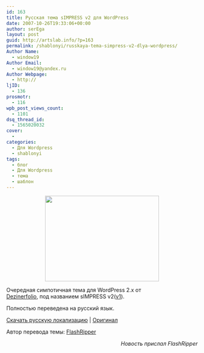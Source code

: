 ```yaml
---
id: 163
title: Русская тема sIMPRESS v2 для WordPress
date: 2007-10-26T19:33:06+00:00
author: serEga
layout: post
guid: http://artslab.info/?p=163
permalink: /shablonyi/russkaya-tema-simpress-v2-dlya-wordpress/
Author Name:
  - window19
Author Email:
  - window19@yandex.ru
Author Webpage:
  - http://
ljID:
  - 136
prosmotr:
  - 116
wpb_post_views_count:
  - 1101
dsq_thread_id:
  - 1565020032
cover:
  -
categories:
  - Для Wordpress
  - shablonyi
tags:
  - блог
  - Для Wordpress
  - тема
  - шаблон
---
```

<center>
  <a href="http://googledrive.com/host/0B9lHVSSSdxdxd0hjdUdmRzY3Tjg/wordpress_theme_simpress.png"><img src="http://googledrive.com/host/0B9lHVSSSdxdxd0hjdUdmRzY3Tjg/wordpress_theme_simpress.png" alt="" title="wordpress_theme_simpress" width="300" height="225" class="alignnone size-full wp-image-843" /></a>
</center>



Очередная симпотичная тема для WordPress 2.x от <a TITLE="dezinerfolio" TARGET="_blank" HREF="http://dezinerfolio.com/">Dezinerfolio</a>, под названием sIMPRESS v2(<a TITLE="Скачать шаблоны для WordPress" TARGET="_blank" HREF="http://artslab.info/?p=131">v1</a>).

Полностью переведена на русский язык.

<a HREF="http://flashripper.net/portfolio/df_simpress_v2.rar" TITLE="Скачать">Скачать русскую локализацию</a> | <a TITLE="Download WordPress Theme" TARGET="_blank" HREF="http://www.dezinerfolio.com/2007/10/10/just-another-wodpress-theme/">Оригинал</a>

Автор перевода темы: <a HREF="http://flashripper.net/demoblog/" TITLE="FlashRipper">FlashRipper</a>

<p ALIGN="right">
  <em>Новость прислал FlashRipper</em>
</p>
